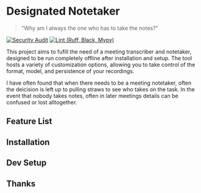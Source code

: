 # Designated Notetaker

> "Why am I always the one who has to take the notes?"

[![Security Audit](https://github.com/Harrison-Blair/designated-notetaker/actions/workflows/security.yml/badge.svg)](https://github.com/Harrison-Blair/designated-notetaker/actions/workflows/security.yml)
[![Lint (Ruff, Black, Mypy)](https://github.com/Harrison-Blair/designated-notetaker/actions/workflows/ruff-lint.yml/badge.svg)](https://github.com/Harrison-Blair/designated-notetaker/actions/workflows/ruff-lint.yml)

This project aims to fufill the need of a meeting transcriber and notetaker, designed to be run completely offline after installation and setup. The tool  hosts a variety of customization options, allowing you to take control of the format, model, and persistence of your recordings.

I have often found that when there needs to be a meeting notetaker, often the deicision is left up to pulling straws to see who takes on the task. In the event that nobody takes notes, often in later meetings details can be confused or lost alltogether.

## Feature List

## Installation

## Dev Setup

## Thanks

